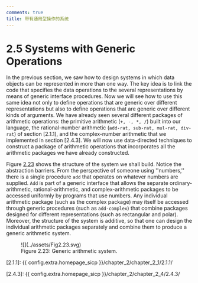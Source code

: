 ```yaml
---
comments: true
title: 带有通用型操作的系统
---
```


# 2.5  Systems with Generic Operations

In the previous section, we saw how to design systems in which data objects can be represented in more than one way. The key idea is to link the code that specifies the data operations to the several representations by means of generic interface procedures. Now we will see how to use this same idea not only to define operations that are generic over different representations but also to define operations that are generic over different kinds of arguments. We have already seen several different packages of arithmetic operations: the primitive arithmetic (`+, -, *, /`) built into our language, the rational-number arithmetic (`add-rat, sub-rat, mul-rat, div-rat`) of section [2.1.1], and the complex-number arithmetic that we implemented in section [2.4.3]. We will now use data-directed techniques to construct a package of arithmetic operations that incorporates all the arithmetic packages we have already constructed.

Figure [2.23](#Figure2.23) shows the structure of the system we shall build. Notice the abstraction barriers. From the perspective of someone using ''numbers,'' there is a single procedure `add` that operates on whatever numbers are supplied. `Add` is part of a generic interface that allows the separate ordinary-arithmetic, rational-arithmetic, and complex-arithmetic packages to be accessed uniformly by programs that use numbers. Any individual arithmetic package (such as the complex package) may itself be accessed through generic procedures (such as `add-complex`) that combine packages designed for different representations (such as rectangular and polar). Moreover, the structure of the system is additive, so that one can design the individual arithmetic packages separately and combine them to produce a generic arithmetic system.

<div id="Figure2.23" markdown>

<figure markdown>
  ![](../assets/Fig2.23.svg)
  <figcaption>Figure 2.23:  Generic arithmetic system.</figcaption>
</figure>
</div>


[2.1.1]: {{ config.extra.homepage_sicp }}/chapter_2/chapter_2_1/2.1.1/

[2.4.3]: {{ config.extra.homepage_sicp }}/chapter_2/chapter_2_4/2.4.3/